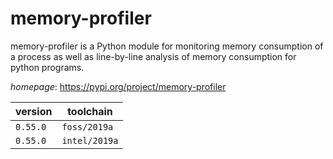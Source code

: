 # memory-profiler

memory-profiler is a Python module for monitoring memory consumption of a process  as well as line-by-line analysis of memory consumption for python programs.

*homepage*: <https://pypi.org/project/memory-profiler>

version | toolchain
--------|----------
``0.55.0`` | ``foss/2019a``
``0.55.0`` | ``intel/2019a``
